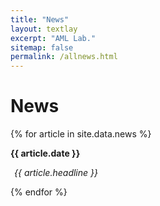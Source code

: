 ```yaml
---
title: "News"
layout: textlay
excerpt: "AML Lab."
sitemap: false
permalink: /allnews.html
---
```


# News

{% for article in site.data.news %}

<b>{{ article.date }}</b><br>
<div style="margin-left: 6px">
<em>{{ article.headline }}</em><br style="line-height: 20px" />
</div>

{% endfor %}
